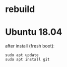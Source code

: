 # rebuild

# Ubuntu 18.04
after install (fresh boot):
```
sudo apt update
sudo apt install git

```
